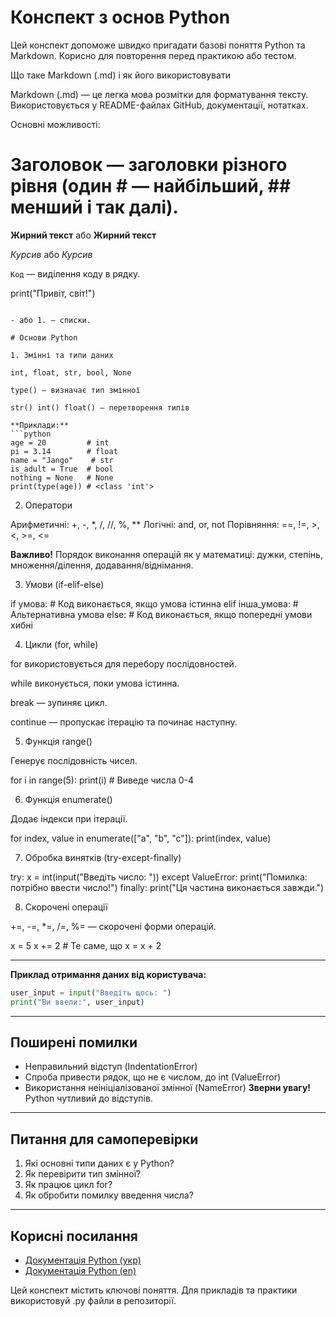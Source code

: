 
# Конспект з основ Python

Цей конспект допоможе швидко пригадати базові поняття Python та Markdown. Корисно для повторення перед практикою або тестом.

Що таке Markdown (.md) і як його використовувати

Markdown (.md) — це легка мова розмітки для форматування тексту. Використовується у README-файлах GitHub, документації, нотатках.

Основні можливості:

# Заголовок — заголовки різного рівня (один # — найбільший, ## менший і так далі).

**Жирний текст** або __Жирний текст__

*Курсив* або _Курсив_

`Код` — виділення коду в рядку.

print("Привіт, світ!")
``` — блок коду.

- або 1. — списки.

# Основи Python

1. Змінні та типи даних

int, float, str, bool, None

type() — визначає тип змінної

str() int() float() — перетворення типів

**Приклади:**
```python
age = 20         # int
pi = 3.14        # float
name = "Jango"    # str
is_adult = True  # bool
nothing = None   # None
print(type(age)) # <class 'int'>
```

2. Оператори

Арифметичні: +, -, *, /, //, %, **
Логічні: and, or, not
Порівняння: ==, !=, >, <, >=, <=

**Важливо!** Порядок виконання операцій як у математиці: дужки, степінь, множення/ділення, додавання/віднімання.

3. Умови (if-elif-else)

if умова:
    # Код виконається, якщо умова істинна
elif інша_умова:
    # Альтернативна умова
else:
    # Код виконається, якщо попередні умови хибні

4. Цикли (for, while)

for використовується для перебору послідовностей.

while виконується, поки умова істинна.

break — зупиняє цикл.

continue — пропускає ітерацію та починає наступну.

5. Функція range()

Генерує послідовність чисел.

for i in range(5):
    print(i)  # Виведе числа 0-4

6. Функція enumerate()

Додає індекси при ітерації.

for index, value in enumerate(["a", "b", "c"]):
    print(index, value)

7. Обробка винятків (try-except-finally)

try:
    x = int(input("Введіть число: "))
except ValueError:
    print("Помилка: потрібно ввести число!")
finally:
    print("Ця частина виконається завжди.")

8. Скорочені операції

+=, -=, *=, /=, %= — скорочені форми операцій.

x = 5
x += 2  # Те саме, що x = x + 2

---

**Приклад отримання даних від користувача:**
```python
user_input = input("Введіть щось: ")
print("Ви ввели:", user_input)
```
---
## Поширені помилки
- Неправильний відступ (IndentationError)
- Спроба привести рядок, що не є числом, до int (ValueError)
- Використання неініціалізованої змінної (NameError)
**Зверни увагу!** Python чутливий до відступів.
---
## Питання для самоперевірки
1. Які основні типи даних є у Python?
2. Як перевірити тип змінної?
3. Як працює цикл for?
4. Як обробити помилку введення числа?
---
## Корисні посилання
- [Документація Python (укр)](https://docs.python.org/uk/3/)
- [Документація Python (en)](https://docs.python.org/3/)

Цей конспект містить ключові поняття. Для прикладів та практики використовуй .py файли в репозиторії.